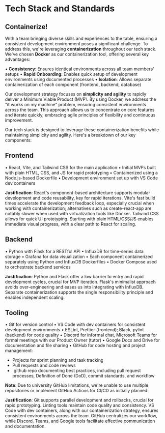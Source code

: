 
# Tech Stack and Standards

## Containerize!

With a team bringing diverse skills and experiences to the table, ensuring a consistent development environment poses a significant challenge. To address this, we're leveraging **containerization** throughout our tech stack. We've chosen **Docker** as our containerization tool, offering several key advantages:

• **Consistency**: Ensures identical environments across all team members' setups
• **Rapid Onboarding**: Enables quick setup of development environments using documented processes
• **Isolation**: Allows separate containerization of each component (frontend, backend, database)

Our development strategy focuses on **simplicity and agility** to rapidly deliver a Minimum Viable Product (MVP). By using Docker, we address the "it works on my machine" problem, ensuring consistent environments across the team. This approach allows us to concentrate on core features and iterate quickly, embracing agile principles of flexibility and continuous improvement. 

Our tech stack is designed to leverage these containerization benefits while maintaining simplicity and agility. Here's a breakdown of our key components:

## Frontend
• React, Vite, and Tailwind CSS for the main application
• Initial MVPs built with plain HTML, CSS, and JS for rapid prototyping
• Containerized using a Node.js-based Dockerfile
• Development environment set up with VS Code dev containers

**Justification**: React's component-based architecture supports modular development and code reusability, key for rapid iterations. Vite's fast build times accelerate the development feedback loop, especially crucial when working with containerization; alternatives such as create-react-app are notably slower when used with virtualization tools like Docker. Tailwind CSS allows for quick UI prototyping. Starting with plain HTML/CSS/JS enables immediate visual progress, with a clear path to React for scaling.
## Backend
• Python with Flask for a RESTful API
• InfluxDB for time-series data storage
• Grafana for data visualization
• Each component containerized separately using Python and InfluxDB Dockerfiles
• Docker Compose used to orchestrate backend services

**Justification**: Python and Flask offer a low barrier to entry and rapid development cycles, crucial for MVP iteration. Flask's minimalist approach avoids over-engineering and eases us into integrating with InfluxDB. Separate containerization supports the single responsibility principle and enables independent scaling.
## Tooling
• Git for version control
• VS Code with dev containers for consistent development environments
• ESLint, Prettier (frontend); Black, pylint (backend) for code quality
• Discord for informal chat, Microsoft Teams for formal meetings with our Product Owner (tutor)
• Google Docs and Drive for documentation and file sharing
• GitHub for code hosting and project management:
  - Projects for sprint planning and task tracking
  - Pull requests and code reviews
  - .github repo documenting best practices, including pull request processes, Definition of Done (DoD), commit standards, and workflow

**Note**: Due to university GitHub limitations, we're unable to use multiple repositories or implement GitHub Actions for CI/CD as initially planned.

**Justification**: Git supports parallel development and rollbacks, crucial for rapid prototyping. Linting tools maintain code quality and consistency. VS Code with dev containers, along with our containerization strategy, ensures consistent environments across the team. GitHub centralizes our workflow, while Discord, Teams, and Google tools facilitate effective communication and documentation.